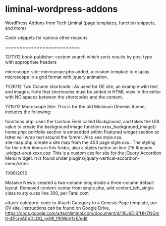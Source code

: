 liminal-wordpress-addons
======================

WordPress Addons from Tech Liminal (page templates, function snippets, and more)

Code snippets for various other reasons.

==========================

12/11/12
book-publisher: custom search which sorts results by post type with appropriate headers

microscope-site: microscope.php added, a custom template to display microscope in a grid format with jquery animation.

11/26/12
Two Column shortcode : As used for OE site, an example with text and images.  Note that shortcodes must be added in HTML view in the editor with NO spaces between the shortcodes and the content.


11/15/12
Microscope Site: This is for the old Minimum Genesis theme, includes the following:

functions.php: uses the Custom Field called Background, and takes the URL value to create the background image function xxxx_background_image()
home.php: portfolio section is embedded within Featured widget section so latter will wrap text around the fomrer.  Also see style.css.  
site-map.php :create a site map from the 404 page
style.css : The styling for the other items in this folder, also a styles button on line 215 #header .widget-area
xxxx.css: This is a custom css for site for the jQuery Accordion Menu widget.  It is found under plugins/jquery-vertical-accordion-menu/skins

11/06/2012

Massive News: created a two-column blog inside a three-column default layout. Removed content-center from single.php, add content_left_single class to style.css line 300, per Farai.com

attach-category: code to Attach Category to a Genesis Page template, per OV site.  Instructions can be found on Google Drive, https://docs.google.com/a/techliminal.com/document/d/18U6DiSfHHZNGm0-4PcreA0pDLGQ_jojMl_1fKWpV1zE/edit 